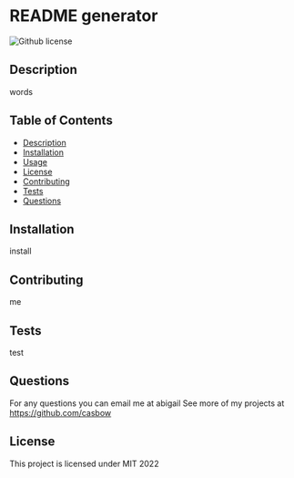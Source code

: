 
  # README generator
  ![Github license](http://img.shields.io/badge/license-MIT-blue.svg)

  ## Description
  words
  
  ## Table of Contents
  * [Description](#description)
  * [Installation](#installation)
  * [Usage](#usage)
  * [License](#license)
  * [Contributing](#contributing)
  * [Tests](#tests)
  * [Questions](#questions) 

  ## Installation
  install

  ## Contributing
  me
  
  ## Tests
  test

  ## Questions
  For any questions you can email me at abigail
  See more of my projects at https://github.com/casbow

  ## License 
  This project is licensed under MIT 2022
